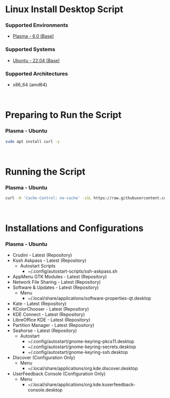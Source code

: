 # Linux Install Desktop Script

### Supported Environments
- [Plasma - 6.0 (Base)](https://kde.org/plasma-desktop/)

### Supported Systems
- [Ubuntu - 22.04 (Base)](https://ubuntu.com/download)

### Supported Architectures
- x86_64 (amd64)

<br/>

# Preparing to Run the Script

### Plasma - Ubuntu
```bash
sudo apt install curl -y
```

<br/>

# Running the Script

### Plasma - Ubuntu
```bash
curl -H 'Cache-Control: no-cache' -sSL https://raw.githubusercontent.com/daniloancilotto/linux-install-desktop-script/master/plasma-ubuntu.sh | bash
```

<br/>

# Installations and Configurations

### Plasma - Ubuntu
- Crudini - Latest (Repository)
- Kssh Askpass - Latest (Repository)
  - Autostart Scripts
    - ~/.config/autostart-scripts/ssh-askpass.sh
- AppMenu GTK Modules - Latest (Repository)
- Network File Sharing - Latest (Repository)
- Software & Updates - Latest (Repository)
  - Menu
    - ~/.local/share/applications/software-properties-qt.desktop
- Kate - Latest (Repository)
- KColorChooser - Latest (Repository)
- KDE Connect - Latest (Repository)
- LibreOffice KDE - Latest (Repository)
- Partition Manager - Latest (Repository)
- Seahorse - Latest (Repository)
  - Autostart
    - ~/.config/autostart/gnome-keyring-pkcs11.desktop
    - ~/.config/autostart/gnome-keyring-secrets.desktop
    - ~/.config/autostart/gnome-keyring-ssh.desktop
- Discover (Configuration Only)
  - Menu
    - ~/.local/share/applications/org.kde.discover.desktop
- UserFeedback Console (Configuration Only)
  - Menu
    - ~/.local/share/applications/org.kde.kuserfeedback-console.desktop
